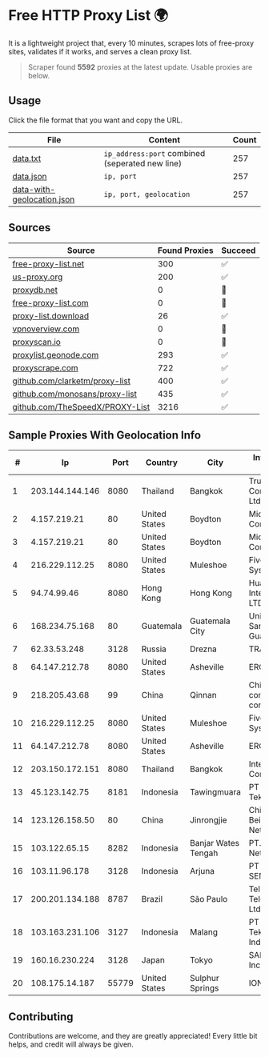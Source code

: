 
# Free HTTP Proxy List 🌍

It is a lightweight project that, every 10 minutes, scrapes lots of free-proxy sites, validates if it works, and serves a clean proxy list.


> Scraper found **5592** proxies at the latest update. Usable proxies are below.

## Usage

Click the file format that you want and copy the URL.


|File|Content|Count|
|----|-------|-----|
|[data.txt](https://raw.githubusercontent.com/themiralay/Proxy-List-World/master/data.txt)|`ip_address:port` combined (seperated new line)|257|
|[data.json](https://raw.githubusercontent.com/themiralay/Proxy-List-World/master/data.json)|`ip, port`|257|
|[data-with-geolocation.json](https://raw.githubusercontent.com/themiralay/Proxy-List-World/master/data-with-geolocation.json)|`ip, port, geolocation`|257|

## Sources

|Source|Found Proxies|Succeed|
|------|-------------|-------|
|[free-proxy-list.net](https://free-proxy-list.net)|300|✅|
|[us-proxy.org](https://www.us-proxy.org)|200|✅|
|[proxydb.net](http://proxydb.net)|0|🚫|
|[free-proxy-list.com](https://free-proxy-list.com/?page=&port=&type%5B%5D=http&type%5B%5D=https&up_time=0&search=Search)|0|🚫|
|[proxy-list.download](https://www.proxy-list.download/HTTP)|26|✅|
|[vpnoverview.com](https://vpnoverview.com/privacy/anonymous-browsing/free-proxy-servers)|0|🚫|
|[proxyscan.io](https://www.proxyscan.io)|0|🚫|
|[proxylist.geonode.com](https://proxylist.geonode.com/api/proxy-list?limit=300&page=1&sort_by=lastChecked&sort_type=desc&protocols=http,https)|293|✅|
|[proxyscrape.com](https://api.proxyscrape.com/v2/?request=displayproxies&protocol=http&timeout=10000&country=all&ssl=all&anonymity=all)|722|✅|
|[github.com/clarketm/proxy-list](https://raw.githubusercontent.com/clarketm/proxy-list/master/proxy-list-raw.txt)|400|✅|
|[github.com/monosans/proxy-list](https://raw.githubusercontent.com/monosans/proxy-list/main/proxies/http.txt)|435|✅|
|[github.com/TheSpeedX/PROXY-List](https://raw.githubusercontent.com/TheSpeedX/PROXY-List/master/http.txt)|3216|✅|


## Sample Proxies With Geolocation Info

|#|Ip|Port|Country|City|Internet Service Provider|
|-|--|----|-------|----|-------------------------|
|1|203.144.144.146|8080|Thailand|Bangkok|True Internet Corporation CO. Ltd.|
|2|4.157.219.21|80|United States|Boydton|Microsoft Corporation|
|3|4.157.219.21|80|United States|Boydton|Microsoft Corporation|
|4|216.229.112.25|8080|United States|Muleshoe|Five Area Systems, LLC|
|5|94.74.99.46|8080|Hong Kong|Hong Kong|Huawei International Pte. LTD|
|6|168.234.75.168|80|Guatemala|Guatemala City|Universidad de San Carlos de Guatemala|
|7|62.33.53.248|3128|Russia|Drezna|TRANS-TELECOM|
|8|64.147.212.78|8080|United States|Asheville|ERC Broadband|
|9|218.205.43.68|99|China|Qinnan|China Mobile communications corporation|
|10|216.229.112.25|8080|United States|Muleshoe|Five Area Systems, LLC|
|11|64.147.212.78|8080|United States|Asheville|ERC Broadband|
|12|203.150.172.151|8080|Thailand|Bangkok|Internet Thailand Company Ltd.|
|13|45.123.142.75|8181|Indonesia|Tawingmuara|PT Anten Sarana Teknologi|
|14|123.126.158.50|80|China|Jinrongjie|China Unicom Beijing Province Network|
|15|103.122.65.15|8282|Indonesia|Banjar Wates Tengah|PT. Jinom Network Indonesia|
|16|103.11.96.178|3128|Indonesia|Arjuna|PT SKYLINE SEMESTA|
|17|200.201.134.188|8787|Brazil|São Paulo|Telium Telecomunicações Ltda|
|18|103.163.231.106|3127|Indonesia|Malang|PT Metrosolusi Teknologi Indonesia|
|19|160.16.230.224|3128|Japan|Tokyo|SAKURA Internet Inc.|
|20|108.175.14.187|55779|United States|Sulphur Springs|IONOS SE|



## Contributing

Contributions are welcome, and they are greatly appreciated! Every
little bit helps, and credit will always be given.

